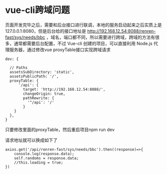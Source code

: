 # vue-cli跨域问题

  页面开发完毕之后，需要和后台接口进行联调，本地的服务启动起来之后实质上是127.0.0.1:8080，但是后台给的接口地址是 http://192.168.12.54:8088/renren-fast/sys/needs/bbc ，域名，端口都不同，所以需要进行跨域，跨域的方法有很多，通常都需要后台配置，不过 Vue-cli 创建的项目，可以直接利用 Node.js 代理服务器，通过修改vue proxyTable接口实现跨域请求

  ```
  dev: {

    // Paths
    assetsSubDirectory: 'static',
    assetsPublicPath: '/',
    proxyTable: {
        '/api': {
          target: 'http://192.168.12.54:8088/',
          changeOrigin: true,
          pathRewrite: {
            '^/api': '/'
          }
      }
    },
  }
  ```
  只要修改里面的proxyTable，然后重启项目npm run dev

  请求地址就可以换成如下了

  ```
  axios.get('/api/renren-fast/sys/needs/bbc').then((response)=>{
      console.log(response.data);
      self.randoms = response.data;
      //this.loading = true;
  })
  ```
